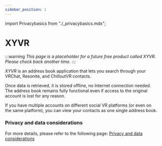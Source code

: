 ```yaml
---
sidebar_position: 1
---
```


import Privacybasics from "./_privacybasics.mdx";

# XYVR

:::warning
*This page is a placeholder for a future free product called XYVR. Please check back another time.*
:::

*XYVR* is an address book application that lets you search through your VRChat, Resonite, and ChilloutVR contacts.

Once data is retrieved, it is stored offline, no Internet connection needed.
The address book remains fully functional even if access to the original account is lost for any reason.

If you have multiple accounts on different social VR platforms (or even on the same platform), you can
view your contacts as one single address book.




### Privacy and data considerations

<Privacybasics />

For more details, please refer to the following page: [Privacy and data considerations](./xyvr/privacy)
